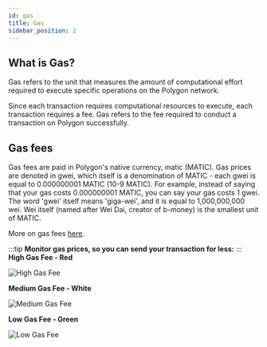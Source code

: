 ```yaml
---
id: gas
title: Gas
sidebar_position: 2
---
```


## What is Gas?

Gas refers to the unit that measures the amount of computational effort required to execute specific operations on the Polygon network.

Since each transaction requires computational resources to execute, each transaction requires a fee. Gas refers to the fee required to conduct a transaction on Polygon successfully.

## Gas fees
Gas fees are paid in Polygon's native currency, matic (MATIC). Gas prices are denoted in gwei, which itself is a denomination of MATIC - each gwei is equal to 0.000000001 MATIC (10-9 MATIC). For example, instead of saying that your gas costs 0.000000001 MATIC, you can say your gas costs 1 gwei. The word 'gwei' itself means 'giga-wei', and it is equal to 1,000,000,000 wei. Wei itself (named after Wei Dai, creator of b-money) is the smallest unit of MATIC.

More on gas fees [here](https://ethereum.org/en/developers/docs/gas).

:::tip
**Monitor gas prices, so you can send your transaction for less:**
:::
**High Gas Fee - Red**

![High Gas Fee](/img/txfeered.png)

**Medium Gas Fee - White**

![Medium Gas Fee](/img/txfeewhite.png)

**Low Gas Fee - Green**

![Low Gas Fee](/img/txfeewhite.png)